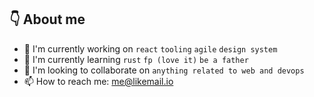 ## 👇 About me

- 🔭 I'm currently working on `react` `tooling` `agile` `design system`
- 🌱 I'm currently learning `rust` `fp (love it)` `be a father`
- 👯 I'm looking to collaborate on `anything related to web and devops`
- 📫 How to reach me: me@likemail.io
